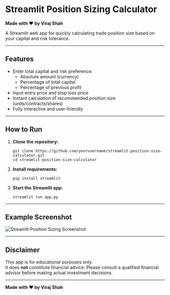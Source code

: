 # Streamlit Position Sizing Calculator

**Made with ♥ by Viraj Shah**

A Streamlit web app for quickly calculating trade position size based on your capital and risk tolerance.

---

## Features

- Enter total capital and risk preference:
  - Absolute amount (currency)
  - Percentage of total capital
  - Percentage of previous profit
- Input entry price and stop loss price
- Instant calculation of recommended position size (units/contracts/shares)
- Fully interactive and user-friendly

---

## How to Run

1. **Clone the repository:**
    ```
    git clone https://github.com/yourusername/streamlit-position-size-calculator.git
    cd streamlit-position-size-calculator
    ```

2. **Install requirements:**
    ```
    pip install streamlit
    ```

3. **Start the Streamlit app:**
    ```
    streamlit run app.py
    ```

---

## Example Screenshot

![Streamlit Position Sizing Screenshot](screenshot.png)

---

## Disclaimer

This app is for educational purposes only.  
It does **not** constitute financial advice. Please consult a qualified financial advisor before making actual investment decisions.

---

**Made with ♥ by Viraj Shah**

